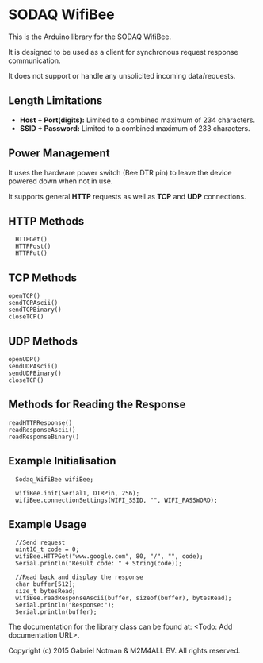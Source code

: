 # SODAQ WifiBee
This is the Arduino library for the SODAQ WifiBee.

It is designed to be used as a client for synchronous request response communication.

It does not support or handle any unsolicited incoming data/requests.

## Length Limitations
* __Host + Port(digits):__ Limited to a combined maximum of 234 characters.
* __SSID + Password:__ Limited to a combined maximum of 233 characters.

## Power Management
It uses the hardware power switch (Bee DTR pin) to leave the device powered
down when not in use.

It supports general __HTTP__ requests as well as __TCP__ and __UDP__ connections.

## HTTP Methods

~~~~~~~~~~~~~~~{.c}
  HTTPGet()
  HTTPPost()
  HTTPPut()
~~~~~~~~~~~~~~~

## TCP Methods

~~~~~~~~~~~~~~~{.c}
openTCP()
sendTCPAscii()
sendTCPBinary()
closeTCP()
~~~~~~~~~~~~~~~

## UDP Methods

~~~~~~~~~~~~~~~{.c}
openUDP()
sendUDPAscii()
sendUDPBinary()
closeTCP()
~~~~~~~~~~~~~~~

## Methods for Reading the Response

~~~~~~~~~~~~~~~{.c}
readHTTPResponse()
readResponseAscii()
readResponseBinary()
~~~~~~~~~~~~~~~

## Example Initialisation

~~~~~~~~~~~~~~~{.c}
  Sodaq_WifiBee wifiBee;
  
  wifiBee.init(Serial1, DTRPin, 256);
  wifiBee.connectionSettings(WIFI_SSID, "", WIFI_PASSWORD);
~~~~~~~~~~~~~~~

## Example Usage

~~~~~~~~~~~~~~~{.c}
  //Send request
  uint16_t code = 0;
  wifiBee.HTTPGet("www.google.com", 80, "/", "", code);
  Serial.println("Result code: " + String(code));
  
  //Read back and display the response
  char buffer[512];
  size_t bytesRead;
  wifiBee.readResponseAscii(buffer, sizeof(buffer), bytesRead);
  Serial.println("Response:");
  Serial.println(buffer);
~~~~~~~~~~~~~~~

The documentation for the library class can be found at: <Todo: Add documentation URL>.

Copyright (c) 2015 Gabriel Notman & M2M4ALL BV.  All rights reserved.

